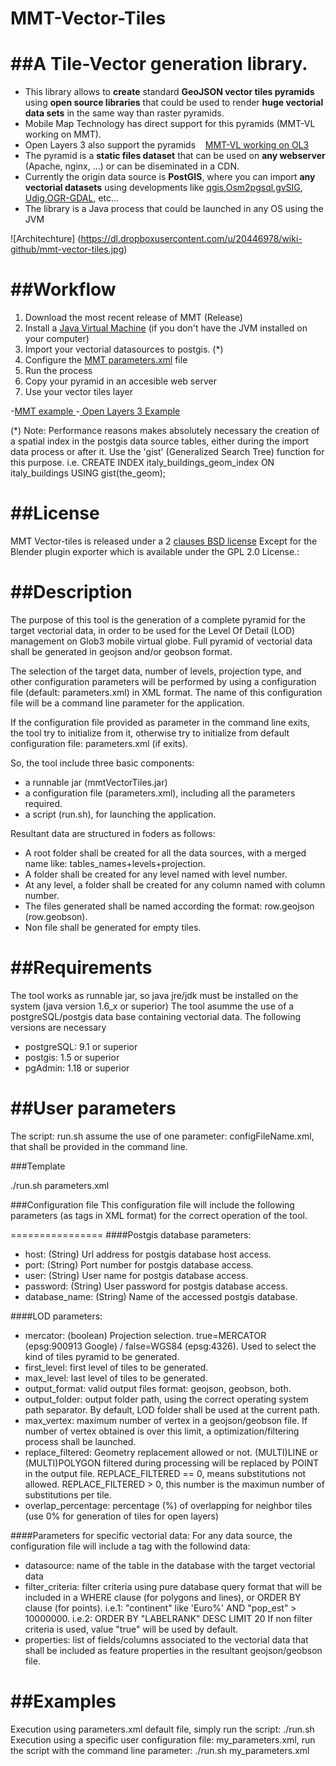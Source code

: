 MMT-Vector-Tiles
================

##A Tile-Vector generation library.
================
+ This library allows to **create** standard **GeoJSON vector tiles pyramids** using **open source libraries** that could be used to render **huge vectorial data sets** in the same way than raster pyramids.
+ Mobile Map Technology has direct support for this pyramids (MMT-VL working on MMT). 
+ Open Layers 3 also support the pyramids &nbsp;&nbsp;  <a href="http://dl.dropboxusercontent.com/u/20446978/raster-tiles-example/index_lux.html"> MMT-VL working on OL3 </a>
+ The pyramid is a **static files dataset** that can be used on **any webserver** (Apache, nginx, ...) or can be diseminated in a CDN.
+ Currently the origin data source is **PostGIS**, where you can import **any vectorial datasets** using developments like  <a href="http://www.qgis.org/">qgis</a>,<a href="http://wiki.openstreetmap.org/wiki/Osm2pgsql">Osm2pgsql</a>,<a href="http://www.gvsig.org/">gvSIG</a>, <a href="http://udig.refractions.net/">Udig</a>,<a href="hhttp://www.gdal.org/">OGR-GDAL</a>, etc...
+ The library is a Java process that could be launched in any OS using the JVM

![Architechture] (https://dl.dropboxusercontent.com/u/20446978/wiki-github/mmt-vector-tiles.jpg)

##Workflow
=======
1. Download the most recent release of MMT (Release)
2. Install a <a href="http://www.java.com">Java Virtual Machine</a> (if you don't have the JVM installed on your computer) 
3. Import your vectorial datasources to postgis. (*)
4. Configure the <a href="https://github.com/glob3mobile/mmt-vector-tiles/blob/master/vector-tiles/parameters.xml">MMT parameters.xml</a> file
5. Run the process
6. Copy your pyramid in an accesible web server
7. Use your vector tiles layer

-<a href="https://github.com/glob3mobile/mmt-vector-tiles/blob/master/example/mmt-layer.java">MMT example </a>
-<a href="http://dl.dropboxusercontent.com/u/20446978/raster-tiles-example/index_lux.html"> Open Layers 3 Example  </a>

 (*) Note: Performance reasons makes absolutely necessary the creation of a spatial index in the postgis data source tables, either during the import data process or after it. Use the 'gist' (Generalized Search Tree) function for this purpose. i.e. CREATE INDEX italy_buildings_geom_index ON italy_buildings USING gist(the_geom);

##License
=======
MMT Vector-tiles is released under a 2 [clauses BSD license](https://github.com/glob3mobile/g3m/blob/purgatory/LICENSE.txt) Except for the Blender plugin exporter which is available under the GPL 2.0 License.:



##Description
================

The purpose of this tool is the generation of a complete pyramid for the target vectorial data, in order to be used for the Level Of Detail (LOD) management on Glob3 mobile virtual globe. Full pyramid of vectorial data shall be generated in geojson and/or geobson format.

The selection of the target data, number of levels, projection type, and other configuration parameters will be performed by using a configuration file (default: parameters.xml) in XML format. The name of this configuration file will be a command line parameter for the application.

If the configuration file provided as parameter in the command line exits, the tool try to initialize from it, otherwise try to initialize from default configuration file: parameters.xml (if exits).

So, the tool include three basic components:
  - a runnable jar (mmtVectorTiles.jar) 
  - a configuration file (parameters.xml), including all the parameters required.
  - a script (run.sh), for launching the application.

Resultant data are structured in foders as follows:
- A root folder shall be created for all the data sources, with a merged name like: tables_names+levels+projection.
- A folder shall be created for any level named with level number.
- At any level, a folder shall be created for any column named with column number.
- The files generated shall be named according the format: row.geojson (row.geobson).
- Non file shall be generated for empty tiles.


##Requirements
================

The tool works as runnable jar, so java jre/jdk must be installed on the system (java version 1.6_x or superior)
The tool asumme the use of a postgreSQL/postgis data base containing vectorial data. The following versions are necessary
- postgreSQL: 9.1 or superior
- postgis: 1.5 or superior
- pgAdmin: 1.18 or superior

##User parameters
================

The script: run.sh assume the use of one parameter: configFileName.xml, that shall be provided in the command line.

###Template

./run.sh parameters.xml

###Configuration file
This configuration file will include the following parameters (as tags in XML format) for the correct operation of the tool.

================
####Postgis database parameters:

- host: (String) Url address for postgis database host access.
- port: (String) Port number for postgis database access.
- user: (String) User name for postgis database access.
- password: (String) User password for postgis database access.
- database_name: (String) Name of the accessed postgis database.


####LOD parameters:

- mercator: (boolean) Projection selection. true=MERCATOR (epsg:900913 Google) / false=WGS84 (epsg:4326). Used to select the kind of tiles pyramid to be generated.
- first_level: first level of tiles to be generated.
- max_level: last level of tiles to be generated.
- output_format: valid output files format: geojson, geobson, both.
- output_folder: output folder path, using the correct operating system path separator. By default, LOD folder shall be used at the current path.
- max_vertex: maximum number of vertex in a geojson/geobson file. If number of vertex obtained is over this limit, a optimization/filtering process shall be launched.
- replace_filtered: Geometry replacement allowed or not. (MULTI)LINE or (MULTI)POLYGON filtered during processing will be replaced by POINT in the output file. REPLACE_FILTERED == 0, means substitutions not allowed. REPLACE_FILTERED > 0, this number is the maximun number of substitutions per tile.
- overlap_percentage: percentage (%) of overlapping for neighbor tiles (use 0% for generation of tiles for open layers)

####Parameters for specific vectorial data:
For any data source, the configuration file will include a tag with the followind data:
- datasource: name of the table in the database with the target vectorial data
- filter_criteria: filter criteria using pure database query format that will be included in a WHERE clause (for polygons and lines), or ORDER BY clause (for points). 
    i.e.1: "continent" like 'Euro%' AND "pop_est" > 10000000.
    i.e.2: ORDER BY "LABELRANK" DESC LIMIT 20
    If non filter criteria is used, value "true" will be used by default.
- properties: list of fields/columns associated to the vectorial data that shall be included as feature properties in the resultant geojson/geobson file.


##Examples
==========
Execution using parameters.xml default file, simply run the script:
./run.sh
Execution using a specific user configuration file: my_parameters.xml, run the script with the command line parameter:
./run.sh my_parameters.xml


